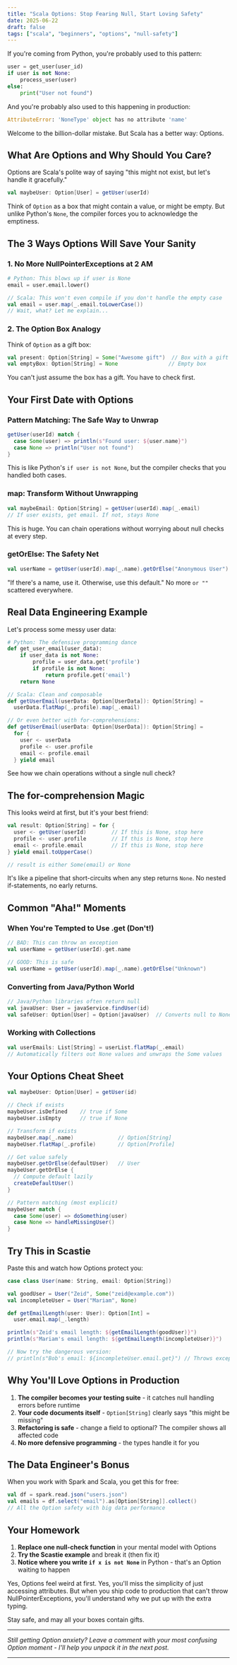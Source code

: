 ```yaml
---
title: "Scala Options: Stop Fearing Null, Start Loving Safety"
date: 2025-06-22
draft: false
tags: ["scala", "beginners", "options", "null-safety"]
---
```


If you're coming from Python, you're probably used to this pattern:

```python
user = get_user(user_id)
if user is not None:
    process_user(user)
else:
    print("User not found")
```

And you're probably also used to this happening in production:

```python
AttributeError: 'NoneType' object has no attribute 'name'
```

Welcome to the billion-dollar mistake. But Scala has a better way: Options.

## What Are Options and Why Should You Care?

Options are Scala's polite way of saying "this might not exist, but let's handle it gracefully."

```scala
val maybeUser: Option[User] = getUser(userId)
```

Think of `Option` as a box that might contain a value, or might be empty. But unlike Python's `None`, the compiler forces you to acknowledge the emptiness.

## The 3 Ways Options Will Save Your Sanity

### 1. No More NullPointerExceptions at 2 AM

```python
# Python: This blows up if user is None
email = user.email.lower()
```

```scala
// Scala: This won't even compile if you don't handle the empty case
val email = user.map(_.email.toLowerCase())
// Wait, what? Let me explain...
```

### 2. The Option Box Analogy

Think of `Option` as a gift box:

```scala
val present: Option[String] = Some("Awesome gift")  // Box with a gift
val emptyBox: Option[String] = None                // Empty box
```

You can't just assume the box has a gift. You have to check first.

## Your First Date with Options

### Pattern Matching: The Safe Way to Unwrap

```scala
getUser(userId) match {
  case Some(user) => println(s"Found user: ${user.name}")
  case None => println("User not found")
}
```

This is like Python's `if user is not None`, but the compiler checks that you handled both cases.

### map: Transform Without Unwrapping

```scala
val maybeEmail: Option[String] = getUser(userId).map(_.email)
// If user exists, get email. If not, stays None
```

This is huge. You can chain operations without worrying about null checks at every step.

### getOrElse: The Safety Net

```scala
val userName = getUser(userId).map(_.name).getOrElse("Anonymous User")
```

"If there's a name, use it. Otherwise, use this default." No more `or ""` scattered everywhere.

## Real Data Engineering Example

Let's process some messy user data:

```python
# Python: The defensive programming dance
def get_user_email(user_data):
    if user_data is not None:
        profile = user_data.get('profile')
        if profile is not None:
            return profile.get('email')
    return None
```

```scala
// Scala: Clean and composable
def getUserEmail(userData: Option[UserData]): Option[String] = 
  userData.flatMap(_.profile).map(_.email)

// Or even better with for-comprehensions:
def getUserEmail(userData: Option[UserData]): Option[String] = 
  for {
    user <- userData
    profile <- user.profile
    email <- profile.email
  } yield email
```

See how we chain operations without a single null check?

## The for-comprehension Magic

This looks weird at first, but it's your best friend:

```scala
val result: Option[String] = for {
  user <- getUser(userId)        // If this is None, stop here
  profile <- user.profile        // If this is None, stop here  
  email <- profile.email         // If this is None, stop here
} yield email.toUpperCase()

// result is either Some(email) or None
```

It's like a pipeline that short-circuits when any step returns `None`. No nested if-statements, no early returns.

## Common "Aha!" Moments

### When You're Tempted to Use .get (Don't!)

```scala
// BAD: This can throw an exception
val userName = getUser(userId).get.name

// GOOD: This is safe
val userName = getUser(userId).map(_.name).getOrElse("Unknown")
```

### Converting from Java/Python World

```scala
// Java/Python libraries often return null
val javaUser: User = javaService.findUser(id)
val safeUser: Option[User] = Option(javaUser)  // Converts null to None
```

### Working with Collections

```scala
val userEmails: List[String] = userList.flatMap(_.email)
// Automatically filters out None values and unwraps the Some values
```

## Your Options Cheat Sheet

```scala
val maybeUser: Option[User] = getUser(id)

// Check if exists
maybeUser.isDefined    // true if Some
maybeUser.isEmpty      // true if None

// Transform if exists
maybeUser.map(_.name)              // Option[String]
maybeUser.flatMap(_.profile)       // Option[Profile]

// Get value safely
maybeUser.getOrElse(defaultUser)   // User
maybeUser.getOrElse {
  // Compute default lazily
  createDefaultUser()
}

// Pattern matching (most explicit)
maybeUser match {
  case Some(user) => doSomething(user)
  case None => handleMissingUser()
}
```

## Try This in Scastie

Paste this and watch how Options protect you:

```scala
case class User(name: String, email: Option[String])

val goodUser = User("Zeid", Some("zeid@example.com"))
val incompleteUser = User("Mariam", None)

def getEmailLength(user: User): Option[Int] = 
  user.email.map(_.length)

println(s"Zeid's email length: ${getEmailLength(goodUser)}")
println(s"Mariam's email length: ${getEmailLength(incompleteUser)}")

// Now try the dangerous version:
// println(s"Bob's email: ${incompleteUser.email.get}") // Throws exception!
```

## Why You'll Love Options in Production

1. **The compiler becomes your testing suite** - it catches null handling errors before runtime
2. **Your code documents itself** - `Option[String]` clearly says "this might be missing"
3. **Refactoring is safe** - change a field to optional? The compiler shows all affected code
4. **No more defensive programming** - the types handle it for you

## The Data Engineer's Bonus

When you work with Spark and Scala, you get this for free:

```scala
val df = spark.read.json("users.json")
val emails = df.select("email").as[Option[String]].collect()
// All the Option safety with big data performance
```

## Your Homework

1. **Replace one null-check function** in your mental model with Options
2. **Try the Scastie example** and break it (then fix it)
3. **Notice where you write `if x is not None`** in Python - that's an Option waiting to happen

Yes, Options feel weird at first. Yes, you'll miss the simplicity of just accessing attributes. But when you ship code to production that can't throw NullPointerExceptions, you'll understand why we put up with the extra typing.

Stay safe, and may all your boxes contain gifts.

---

*Still getting Option anxiety? Leave a comment with your most confusing Option moment - I'll help you unpack it in the next post.*

---